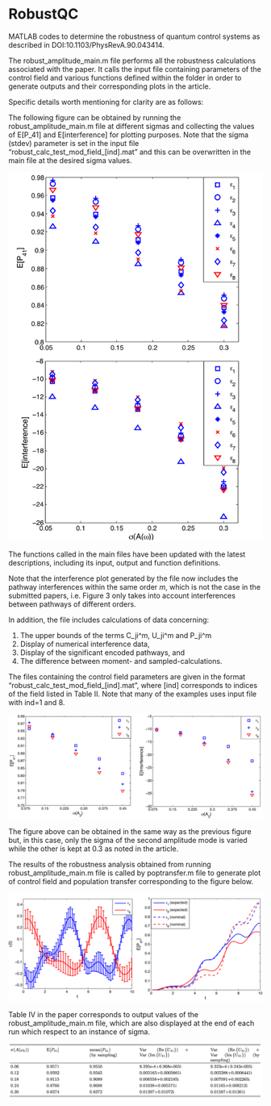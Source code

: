# RobustQC
MATLAB codes to determine the robustness of quantum control systems as described in DOI:10.1103/PhysRevA.90.043414. 

The robust_amplitude_main.m file performs all the robustness calculations associated with the paper. It calls the input file containing parameters of the control field and various functions defined within the folder in order to generate outputs and their corresponding plots in the article.

Specific details worth mentioning for clarity are as follows:

The following figure can be obtained by running the robust_amplitude_main.m file at different sigmas and collecting the values of E[P_41] and E[interference] for plotting purposes. Note that the sigma (stdev) parameter is set in the input file “robust_calc_test_mod_field_[ind].mat” and this can be overwritten in the main file at the desired sigma values.

![](Images/robust_calc_test_mod_diffields_Pji_and_interf.jpg)

The functions called in the main files have been updated with the latest descriptions, including its input, output and function definitions.

Note that the interference plot generated by the file now includes the pathway interferences within the same order $m$, which is not the case in the submitted papers, i.e. Figure 3 only takes into account interferences between pathways of different orders.

In addition, the file includes calculations of data concerning:

1. The upper bounds of the terms C_ji^m, U_ji^m and P_ji^m
2. Display of numerical interference data,
3. Display of the significant encoded pathways, and 
4. The difference between moment- and sampled-calculations.

The files containing the control field parameters are given in the format “robust_calc_test_mod_field_[ind].mat”, where [ind] corresponds to indices of the field listed in Table II. Note that many of the examples uses input file with ind=1 and 8.

![](Images/robust_calc_test_mod_diffields_nonunisigma_pjiexp_interfexp.jpg)

The figure above can be obtained in the same way as the previous figure but, in this case, only the sigma of the second amplitude mode is varied while the other is kept at 0.3 as noted in the article.

The results of the robustness analysis obtained from running robust_amplitude_main.m file is called by poptransfer.m file to generate plot of control field and population transfer corresponding to the figure below.

![](Images/Robust_calc_test_mod_field_1_vs_8_field_poptranfer_sigma0pt675.jpg)

Table IV in the paper corresponds to output values of the robust_amplitude_main.m file, which are also displayed at the end of each run which respect to an instance of sigma.

![](Images/Table4.png)
